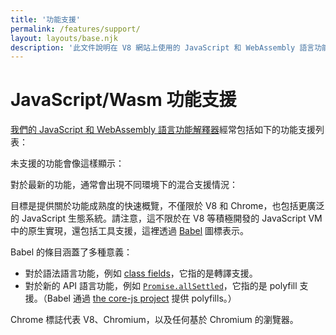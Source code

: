 ```yaml
---
title: '功能支援'
permalink: /features/support/
layout: layouts/base.njk
description: '此文件說明在 V8 網站上使用的 JavaScript 和 WebAssembly 語言功能支援列表。'
---
```

# JavaScript/Wasm 功能支援

[我們的 JavaScript 和 WebAssembly 語言功能解釋器](/features)經常包括如下的功能支援列表：

<feature-support chrome="71"
                 firefox="65"
                 safari="12"
                 nodejs="12"
                 babel="yes"></feature-support>

未支援的功能會像這樣顯示：

<feature-support chrome="no"
                 firefox="no"
                 safari="no"
                 nodejs="no"
                 babel="no"></feature-support>

對於最新的功能，通常會出現不同環境下的混合支援情況：

<feature-support chrome="partial"
                 firefox="yes"
                 safari="yes"
                 nodejs="no"
                 babel="yes"></feature-support>

目標是提供關於功能成熟度的快速概覽，不僅限於 V8 和 Chrome，也包括更廣泛的 JavaScript 生態系統。請注意，這不限於在 V8 等積極開發的 JavaScript VM 中的原生實現，還包括工具支援，這裡透過 [Babel](https://babeljs.io/) 圖標表示。

<!--truncate-->
Babel 的條目涵蓋了多種意義：

- 對於語法語言功能，例如 [class fields](/features/class-fields)，它指的是轉譯支援。
- 對於新的 API 語言功能，例如 [`Promise.allSettled`](/features/promise-combinators#promise.allsettled)，它指的是 polyfill 支援。（Babel 通過 [the core-js project](https://github.com/zloirock/core-js) 提供 polyfills。）

Chrome 標誌代表 V8、Chromium，以及任何基於 Chromium 的瀏覽器。
